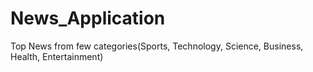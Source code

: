 # News_Application
Top News from few categories(Sports, Technology, Science, Business, Health, Entertainment)
